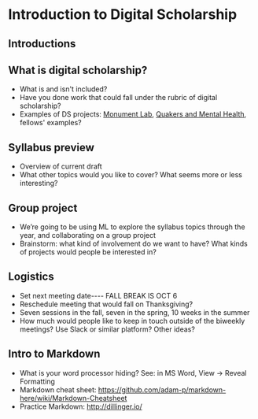 # Introduction to Digital Scholarship

## Introductions

## What is digital scholarship?
+ What is and isn't included?
+ Have you done work that could fall under the rubric of digital scholarship?
+ Examples of DS projects: [Monument Lab](http://www.monumentlab.com/), [Quakers and Mental Health](http://qmh.haverford.edu/), fellows' examples?

## Syllabus preview
+ Overview of current draft
+ What other topics would you like to cover? What seems more or less interesting?

## Group project
+ We’re going to be using ML to explore the syllabus topics through the year, and collaborating on a group project
+ Brainstorm: what kind of involvement do we want to have? What kinds of projects would people be interested in?

## Logistics
+ Set next meeting date---- FALL BREAK IS OCT 6
+ Reschedule meeting that would fall on Thanksgiving?
+ Seven sessions in the fall, seven in the spring, 10 weeks in the summer
+ How much would people like to keep in touch outside of the biweekly meetings? Use Slack or similar platform? Other ideas?

## Intro to Markdown
+ What is your word processor hiding? See: in MS Word, View -> Reveal Formatting
+ Markdown cheat sheet: https://github.com/adam-p/markdown-here/wiki/Markdown-Cheatsheet
+ Practice Markdown: http://dillinger.io/
